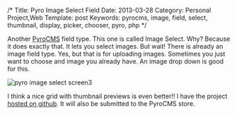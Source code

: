 /*
Title: Pyro Image Select Field
Date: 2013-03-28
Category: Personal Project,Web
Template: post
Keywords: pyrocms, image, field, select, thumbnail, display, picker, chooser, pyro, php
*/

Another [PyroCMS](http://pyrocms.com "PyroCMS Website") field type. This one is called Image Select. Why? Because it does exactly that. It lets you select images. But wait! There is already an image field type. Yes, but that is for uploading images. Sometimes you just want to choose and image you already have. An image drop down is good for this.

<div class="center">
  <img alt="pyro image select screen3" src="http://ohdoylerules.com/content/images/screen3.png" >
</div>

I think a nice grid with thumbnail previews is even better!! I have the project [hosted on github](https://github.com/james2doyle/pyro-image-select "pyro image select github page"). It will also be submitted to the PyroCMS store.
